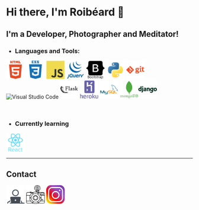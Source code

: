 # Hi there, I'm Roibéard 👋 

## I'm a Developer, Photographer and Meditator!

-  ### **Languages  and Tools**:

<img src="https://github.com/devicons/devicon/blob/master/icons/html5/html5-plain-wordmark.svg" alt="HTML logo" width="50px" height="50px" /> <img src="https://github.com/devicons/devicon/blob/master/icons/css3/css3-plain-wordmark.svg" alt="CSS logo" width="50px" height="50px" /> <img src="https://github.com/devicons/devicon/blob/master/icons/javascript/javascript-original.svg" alt="JavaScript logo" width="50px" height="50px" /> <img src="https://github.com/devicons/devicon/blob/master/icons/jquery/jquery-plain-wordmark.svg" alt="jQuery logo" width="50px" height="50px" /> <img src="https://github.com/devicons/devicon/blob/master/icons/bootstrap/bootstrap-plain-wordmark.svg" alt="Bootstrap logo" height="50px" width="50px" /> <img src="https://github.com/devicons/devicon/blob/master/icons/python/python-original.svg" alt="Python logo" width="50px" height="50px" /> <img src="https://github.com/devicons/devicon/blob/master/icons/git/git-plain-wordmark.svg" alt="Git logo" width="50px" height="50px" /> <img src="https://cdn.jsdelivr.net/gh/devicons/devicon/icons/vscode/vscode-original.svg" alt="Visual Studio Code" width="50px" height="50px" />  <img src="https://github.com/devicons/devicon/blob/master/icons/flask/flask-original-wordmark.svg" alt="Flask logo" width="50px" height="50px" /> <img src="https://github.com/devicons/devicon/blob/master/icons/heroku/heroku-plain-wordmark.svg" alt="Heroku logo" width="50px" height="50px" /> <img src="https://github.com/devicons/devicon/blob/master/icons/mysql/mysql-original-wordmark.svg" alt="mySQL logo" height="50px" width="50px" /> <img src="https://github.com/devicons/devicon/blob/master/icons/mongodb/mongodb-plain-wordmark.svg" alt="MongoDB logo" width="50px" height="50px" /><img src="https://github.com/devicons/devicon/blob/master/icons/django/django-plain-wordmark.svg" alt="Django logo" width="50px" height="50px">


<br>

- ### **Currently learning**
<img src="https://github.com/devicons/devicon/blob/master/icons/react/react-original-wordmark.svg" alt="React logo" height="50px" width="50px" />


---

## Contact
[<img src="icons-8.png" width="50px" height="50px" >](https://portfolio.roibeardruadhan.com)
[<img src="photography.jfif" width="50px" height="50px" >](https://roibeard-ruadhan.github.io/Roibeard-Ruadhan-Photography/)
[<img src="Instagram-Icon.png" width="50px" height="50px" >](https://www.instagram.com/roibeard_ruadhan/?hl=en)
